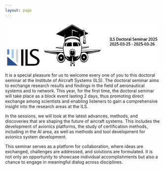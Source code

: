 ```yaml
---
layout: page
---
```

![image](assets/ils_doc_seminar.png)

It is a special pleasure for us to welcome every one of you to this doctoral seminar at the Institute of Aircraft Systems (ILS). The doctoral seminar aims to exchange research results and findings in the field of aeronautical systems and to network. This year, for the first time, the doctoral seminar will take place as a block event lasting 2 days, thus promoting direct exchange among scientists and enabling listeners to gain a comprehensive insight into the research areas at the ILS.

In the sessions, we will look at the latest advances, methods, and discoveries that are shaping the future of aircraft systems. This includes the development of avionics platforms, the study of certification methods, including in the AI area, as well as methods and tool development for avionics system development. 

This seminar serves as a platform for collaboration, where ideas are exchanged, challenges are addressed, and solutions are formulated. It is not only an opportunity to showcase individual accomplishments but also a chance to engage in meaningful dialog across disciplines.





